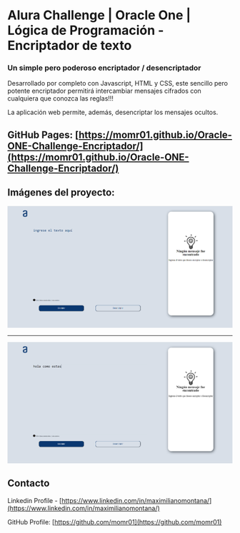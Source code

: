 # Alura Challenge | Oracle One | Lógica de Programación - Encriptador de texto

### Un simple pero poderoso encriptador / desencriptador

Desarrollado por completo con Javascript, HTML y CSS, este sencillo pero potente encriptador permitirá intercambiar mensajes cifrados con cualquiera que conozca las reglas!!!

La aplicación web permite, además, desencriptar los mensajes ocultos.

## GitHub Pages: [https://momr01.github.io/Oracle-ONE-Challenge-Encriptador/](https://momr01.github.io/Oracle-ONE-Challenge-Encriptador/)

## Imágenes del proyecto:

![Gral1](https://github.com/momr01/Oracle-ONE-Challenge-Encriptador/blob/main/img/proyecto-propio/gral1.PNG)
* * *
![Gral2](https://github.com/momr01/Oracle-ONE-Challenge-Encriptador/blob/main/img/proyecto-propio/gral2.PNG)

## Contacto

Linkedin Profile - [https://www.linkedin.com/in/maximilianomontana/](https://www.linkedin.com/in/maximilianomontana/)

GitHub Profile: [https://github.com/momr01](https://github.com/momr01)
